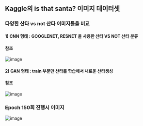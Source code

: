 ## Kaggle의 is that santa? 이미지 데이터셋

### 다양한 산타 vs not 산타 이미지들을 비교

#### 1) CNN 형태 : GOOGLENET, RESNET 을 사용한 산타 VS NOT 산타 분류

#### 참조

![image](https://user-images.githubusercontent.com/114221089/217723479-3307881a-51e2-40cf-8aac-1e1db8ef638c.png)


#### 2) GAN 형태 : train 부분만 산타를 학습해서 새로운 산타생성

#### 참조

![image](https://user-images.githubusercontent.com/114221089/217723505-a282905f-600e-4b4e-8b25-2ef5c685e08e.png)

### Epoch 150회 진행시 이미지

![image](https://user-images.githubusercontent.com/114221089/218028026-49143cec-fff7-4799-85c9-bc62ba0e745c.png)

